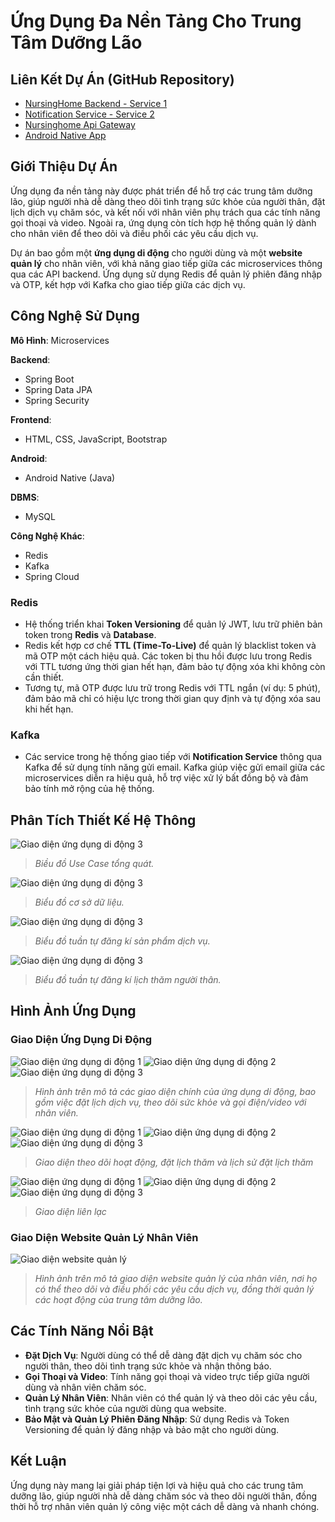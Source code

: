 # Ứng Dụng Đa Nền Tảng Cho Trung Tâm Dưỡng Lão

## Liên Kết Dự Án (GitHub Repository)

- [NursingHome Backend - Service 1](https://github.com/QuangDuong-BN/NursingHome-Backend)
- [Notification Service - Service 2](https://github.com/QuangDuong-BN/notification-service)
- [Nursinghome Api Gateway](https://github.com/QuangDuong-BN/nursing-home-api-gateway)
- [Android Native App](https://github.com/QuangDuong-BN/NursingHome-FE-Android)

## Giới Thiệu Dự Án

Ứng dụng đa nền tảng này được phát triển để hỗ trợ các trung tâm dưỡng lão, giúp người nhà dễ dàng theo dõi tình trạng sức khỏe của người thân, đặt lịch dịch vụ chăm sóc, và kết nối với nhân viên phụ trách qua các tính năng gọi thoại và video. Ngoài ra, ứng dụng còn tích hợp hệ thống quản lý dành cho nhân viên để theo dõi và điều phối các yêu cầu dịch vụ.

Dự án bao gồm một **ứng dụng di động** cho người dùng và một **website quản lý** cho nhân viên, với khả năng giao tiếp giữa các microservices thông qua các API backend. Ứng dụng sử dụng Redis để quản lý phiên đăng nhập và OTP, kết hợp với Kafka cho giao tiếp giữa các dịch vụ.

## Công Nghệ Sử Dụng

**Mô Hình**: Microservices

**Backend**: 
- Spring Boot
- Spring Data JPA
- Spring Security

**Frontend**: 
- HTML, CSS, JavaScript, Bootstrap

**Android**: 
- Android Native (Java)

**DBMS**: 
- MySQL

**Công Nghệ Khác**: 
- Redis
- Kafka
- Spring Cloud

### **Redis**

- Hệ thống triển khai **Token Versioning** để quản lý JWT, lưu trữ phiên bản token trong **Redis** và **Database**.  
- Redis kết hợp cơ chế **TTL (Time-To-Live)** để quản lý blacklist token và mã OTP một cách hiệu quả. Các token bị thu hồi được lưu trong Redis với TTL tương ứng thời gian hết hạn, đảm bảo tự động xóa khi không còn cần thiết.  
- Tương tự, mã OTP được lưu trữ trong Redis với TTL ngắn (ví dụ: 5 phút), đảm bảo mã chỉ có hiệu lực trong thời gian quy định và tự động xóa sau khi hết hạn.

### **Kafka**

- Các service trong hệ thống giao tiếp với **Notification Service** thông qua Kafka để sử dụng tính năng gửi email. Kafka giúp việc gửi email giữa các microservices diễn ra hiệu quả, hỗ trợ việc xử lý bất đồng bộ và đảm bảo tính mở rộng của hệ thống.


## Phân Tích Thiết Kế Hệ Thông
![Giao diện ứng dụng di động 3](https://github.com/QuangDuong-BN/save-image-for-repo/blob/main/nursinghome/usecase.png)
> *Biều đồ Use Case tổng quát.*

![Giao diện ứng dụng di động 3](https://github.com/QuangDuong-BN/save-image-for-repo/blob/main/nursinghome/database.png)
> *Biểu đồ cơ sở dữ liệu.*

![Giao diện ứng dụng di động 3](https://github.com/QuangDuong-BN/save-image-for-repo/blob/main/nursinghome/tuantu1.png)
> *Biểu đồ tuần tự đăng kí sản phẩm dịch vụ.*

![Giao diện ứng dụng di động 3](https://github.com/QuangDuong-BN/save-image-for-repo/blob/main/nursinghome/tuantu2.png)
> *Biểu đồ tuần tự đăng kí lịch thăm người thân.*
## Hình Ảnh Ứng Dụng

### Giao Diện Ứng Dụng Di Động

![Giao diện ứng dụng di động 1](https://github.com/QuangDuong-BN/save-image-for-repo/blob/main/nursinghome/image1.png)
![Giao diện ứng dụng di động 2](https://github.com/QuangDuong-BN/save-image-for-repo/blob/main/nursinghome/image2.png)
![Giao diện ứng dụng di động 3](https://github.com/QuangDuong-BN/save-image-for-repo/blob/main/nursinghome/image3.png)


> *Hình ảnh trên mô tả các giao diện chính của ứng dụng di động, bao gồm việc đặt lịch dịch vụ, theo dõi sức khỏe và gọi điện/video với nhân viên.*

![Giao diện ứng dụng di động 1](https://github.com/QuangDuong-BN/save-image-for-repo/blob/main/nursinghome/image5.png)
![Giao diện ứng dụng di động 2](https://github.com/QuangDuong-BN/save-image-for-repo/blob/main/nursinghome/image6.png)
![Giao diện ứng dụng di động 3](https://github.com/QuangDuong-BN/save-image-for-repo/blob/main/nursinghome/image7.png)


> *Giao diện theo dõi hoạt động, đặt lịch thăm và lịch sử đặt lịch thăm*

![Giao diện ứng dụng di động 1](https://github.com/QuangDuong-BN/save-image-for-repo/blob/main/nursinghome/image8.png)
![Giao diện ứng dụng di động 2](https://github.com/QuangDuong-BN/save-image-for-repo/blob/main/nursinghome/image9.png)
![Giao diện ứng dụng di động 3](https://github.com/QuangDuong-BN/save-image-for-repo/blob/main/nursinghome/image10.png)


> *Giao diện liên lạc*

### Giao Diện Website Quản Lý Nhân Viên

![Giao diện website quản lý](https://github.com/QuangDuong-BN/save-image-for-repo/blob/main/nursinghome/image4.png)

> *Hình ảnh trên mô tả giao diện website quản lý của nhân viên, nơi họ có thể theo dõi và điều phối các yêu cầu dịch vụ, đồng thời quản lý các hoạt động của trung tâm dưỡng lão.*

## Các Tính Năng Nổi Bật

- **Đặt Dịch Vụ**: Người dùng có thể dễ dàng đặt dịch vụ chăm sóc cho người thân, theo dõi tình trạng sức khỏe và nhận thông báo.
- **Gọi Thoại và Video**: Tính năng gọi thoại và video trực tiếp giữa người dùng và nhân viên chăm sóc.
- **Quản Lý Nhân Viên**: Nhân viên có thể quản lý và theo dõi các yêu cầu, tình trạng sức khỏe của người dùng qua website.
- **Bảo Mật và Quản Lý Phiên Đăng Nhập**: Sử dụng Redis và Token Versioning để quản lý đăng nhập và bảo mật cho người dùng.

## Kết Luận

Ứng dụng này mang lại giải pháp tiện lợi và hiệu quả cho các trung tâm dưỡng lão, giúp người nhà dễ dàng chăm sóc và theo dõi người thân, đồng thời hỗ trợ nhân viên quản lý công việc một cách dễ dàng và nhanh chóng.

